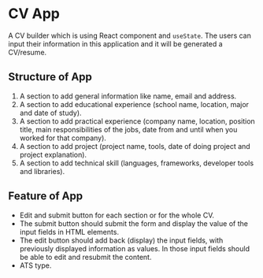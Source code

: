 # CV App

A CV builder which is using React component and `useState`. The users can input their information in this application and it will be generated a CV/resume.

## Structure of App

1. A section to add general information like name, email and address.
2. A section to add educational experience (school name, location, major and date of study).
3. A section to add practical experience (company name, location, position title, main responsibilities of the jobs, date from and until when you worked for that company).
4. A section to add project (project name, tools, date of doing project and project explanation).
5. A section to add technical skill (languages, frameworks, developer tools and libraries).

## Feature of App

- Edit and submit button for each section or for the whole CV.
- The submit button should submit the form and display the value of the input fields in HTML elements.
- The edit button should add back (display) the input fields, with previously displayed information as values. In those input fields should be able to edit and resubmit the content.
- ATS type.
